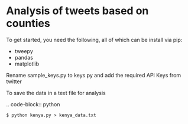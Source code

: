 # Analysis of tweets based on counties

To get started, you need the following, all of which can be install via pip:
<ul>
	<li>tweepy</li>
	<li>pandas</li>
	<li>matplotlib</li>
</ul>

Rename sample_keys.py to keys.py and add the required API Keys from twitter

To save the data in a text file for analysis

.. code-block:: python

	$ python kenya.py > kenya_data.txt
